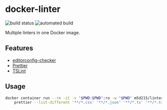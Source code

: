 # docker-linter

![build status](https://img.shields.io/docker/build/m5d215/linter.svg)
![automated build](https://img.shields.io/docker/automated/m5d215/linter.svg)

Multiple linters in one Docker image.

## Features

- [editorconfig-checker](https://github.com/editorconfig-checker/editorconfig-checker.javascript)
- [Prettier](https://prettier.io)
- [TSLint](https://palantir.github.io/tslint)

## Usage

```sh
docker container run --rm -it -v "$PWD:$PWD":ro -w "$PWD" m5d215/linter \
    prettier --list-different '**/*.css' '**/*.json' '**/*.ts' '**/*.tsx'
```
